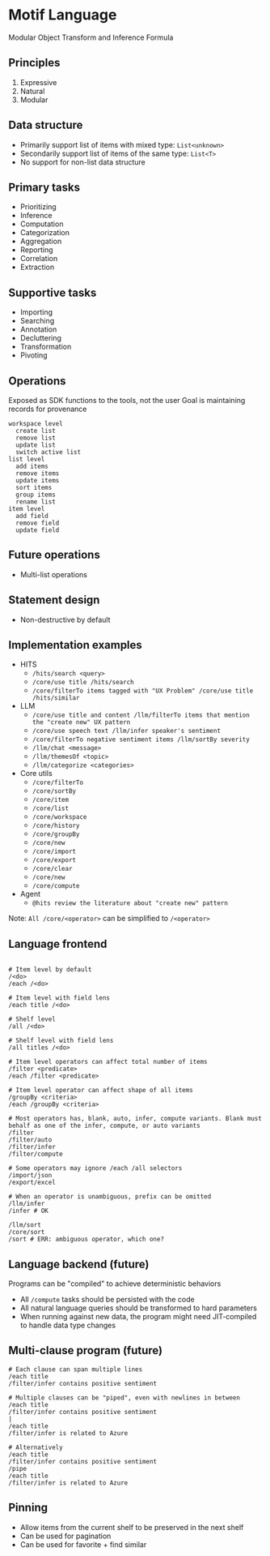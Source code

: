 # Motif Language

Modular Object Transform and Inference Formula

## Principles

1. Expressive
2. Natural
3. Modular

## Data structure

- Primarily support list of items with mixed type: `List<unknown>`
- Secondarily support list of items of the same type: `List<T>`
- No support for non-list data structure

## Primary tasks

- Prioritizing
- Inference
- Computation
- Categorization
- Aggregation
- Reporting
- Correlation
- Extraction

## Supportive tasks

- Importing
- Searching
- Annotation
- Decluttering
- Transformation
- Pivoting

## Operations

Exposed as SDK functions to the tools, not the user
Goal is maintaining records for provenance

```
workspace level
  create list
  remove list
  update list
  switch active list
list level
  add items
  remove items
  update items
  sort items
  group items
  rename list
item level
  add field
  remove field
  update field
```

## Future operations

- Multi-list operations

## Statement design

- Non-destructive by default

## Implementation examples

- HITS
  - `/hits/search <query>`
  - `/core/use title /hits/search`
  - `/core/filterTo items tagged with "UX Problem" /core/use title /hits/similar`
- LLM
  - `/core/use title and content /llm/filterTo items that mention the "create new" UX pattern`
  - `/core/use speech text /llm/infer speaker's sentiment`
  - `/core/filterTo negative sentiment items /llm/sortBy severity`
  - `/llm/chat <message>`
  - `/llm/themesOf <topic>`
  - `/llm/categorize <categories>`
- Core utils
  - `/core/filterTo`
  - `/core/sortBy`
  - `/core/item`
  - `/core/list`
  - `/core/workspace`
  - `/core/history`
  - `/core/groupBy`
  - `/core/new`
  - `/core/import`
  - `/core/export`
  - `/core/clear`
  - `/core/new`
  - `/core/compute`
- Agent
  - `@hits review the literature about "create new" pattern`

Note: `All /core/<operator>` can be simplified to `/<operator>`

## Language frontend

```

# Item level by default
/<do>
/each /<do>

# Item level with field lens
/each title /<do>

# Shelf level
/all /<do>

# Shelf level with field lens
/all titles /<do>

# Item level operators can affect total number of items
/filter <predicate>
/each /filter <predicate>

# Item level operator can affect shape of all items
/groupBy <criteria>
/each /groupBy <criteria>

# Most operators has, blank, auto, infer, compute variants. Blank must behalf as one of the infer, compute, or auto variants
/filter
/filter/auto
/filter/infer
/filter/compute

# Some operators may ignore /each /all selectors
/import/json
/export/excel

# When an operator is unambiguous, prefix can be omitted
/llm/infer
/infer # OK

/llm/sort
/core/sort
/sort # ERR: ambiguous operator, which one?

```

## Language backend (future)

Programs can be "compiled" to achieve deterministic behaviors

- All `/compute` tasks should be persisted with the code
- All natural language queries should be transformed to hard parameters
- When running against new data, the program might need JIT-compiled to handle data type changes

## Multi-clause program (future)

```
# Each clause can span multiple lines
/each title
/filter/infer contains positive sentiment

# Multiple clauses can be "piped", even with newlines in between
/each title
/filter/infer contains positive sentiment
|
/each title
/filter/infer is related to Azure

# Alternatively
/each title
/filter/infer contains positive sentiment
/pipe
/each title
/filter/infer is related to Azure
```

## Pinning

- Allow items from the current shelf to be preserved in the next shelf
- Can be used for pagination
- Can be used for favorite + find similar
